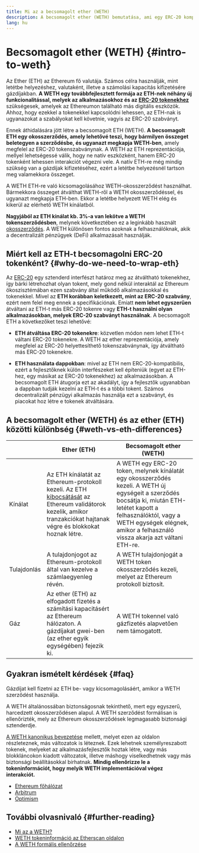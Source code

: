 ```yaml
---
title: Mi az a becsomagolt ether (WETH)
description: A becsomagolt ether (WETH) bemutatása, ami egy ERC-20 kompatibilis burkolata az ethernek (ETH).
lang: hu
---
```


# Becsomagolt ether (WETH) {#intro-to-weth}

Az Ether (ETH) az Ethereum fő valutája. Számos célra használják, mint letétbe helyezéshez, valutaként, illetve a számolási kapacitás kifizetésére gázdíjakban. **A WETH egy továbbfejlesztett formája az ETH-nek néhány új funkcionalitással, melyek az alkalmazásokhoz és az [ERC-20 tokenekhez](/glossary/#erc-20)** szükségesek, amelyek az Ethereumon található más digitális eszközök. Ahhoz, hogy ezekkel a tokenekkel kapcsolódni lehessen, az ETH-nak is ugyanazokat a szabályokat kell követnie, vagyis az ERC-20 szabványt.

Ennek áthidalására jött létre a becsomagolt ETH (WETH). **A becsomagolt ETH egy okosszerződés, amely lehetővé teszi, hogy bármilyen összeget beletegyen a szerződésbe, és ugyanazt megkapja WETH-ben**, amely megfelel az ERC-20 tokenszabványnak. A WETH az ETH reprezentációja, mellyel lehetségessé válik, hogy ne natív eszközként, hanem ERC-20 tokenként lehessen interakciót végezni vele. A natív ETH-re még mindig szükség van a gázdíjak kifizetéséhez, ezért a letétbe helyezésnél tartson meg valamekkora összeget.

A WETH ETH-re való kicsomagolásához WETH-okosszerződést használhat. Bármekkora összeget átválthat WETH-ről a WETH okosszerződéssel, és ugyanazt megkapja ETH-ben. Ekkor a letétbe helyezett WETH elég és kikerül az elérhető WETH kínálatból.

**Nagyjából az ETH kinálat kb. 3%-a van lekötve a WETH tokenszerződésben**, melynek következtében ez a leginkább használt [okosszerződés](/glossary/#smart-contract). A WETH különösen fontos azoknak a felhasználóknak, akik a decentralizált pénzügyek (DeFi) alkalmazásait használják.

## Miért kell az ETH-t becsomagolni ERC-20 tokenként? {#why-do-we-need-to-wrap-eth}

Az [ERC-20](/developers/docs/standards/tokens/erc-20/) egy sztenderd interfészt határoz meg az átváltható tokenekhez, így bárki létrehozhat olyan tokent, mely gond nélkül interaktál az Ethereum ökoszisztémában ezen szabvány által működő alkalmazásokkal és tokenekkel. Mivel az **ETH korábban keletkezett, mint az ERC-20 szabvány**, ezért nem felel meg ennek a specifikációnak. Emiatt **nem lehet egyszerűen** átváltani az ETH-t más ERC-20 tokenre vagy **ETH-t használni olyan alkalmazásokban, melyek ERC-20 szabványt használnak**. A becsomagolt ETH a következőket teszi lehetővé:

- **ETH átváltása ERC-20 tokenekre**: közvetlen módon nem lehet ETH-t váltani ERC-20 tokenekre. A WETH az ether reprezentációja, amely megfelel az ERC-20 helyettesíthető tokenszabványnak, így átváltható más ERC-20 tokenekre.

- **ETH használata dappokban**: mivel az ETH nem ERC-20-kompatibilis, ezért a fejlesztőknek külön interfészeket kell építeniük (egyet az ETH-hez, egy másikat az ERC-20 tokenekhez) az alkalmazásokban. A becsomagolt ETH átugorja ezt az akadályt, így a fejlesztők ugyanabban a dappban tudják kezelni az ETH-t és a többi tokent. Számos decentralizált pénzügyi alkalmazás használja ezt a szabványt, és piacokat hoz létre e tokenek átváltására.

## A becsomagolt ether (WETH) és az ether (ETH) közötti különbség {#weth-vs-eth-differences}

|             | **Ether (ETH)**                                                                                                                                                                                            | **Becsomagolt ether (WETH)**                                                                                                                                                                                                                                     |
| ----------- | ----------------------------------------------------------------------------------------------------------------------------------------------------------------------------------------------------------------------------- | ----------------------------------------------------------------------------------------------------------------------------------------------------------------------------------------------------------------------------------------------------------------------------------- |
| Kínálat     | Az ETH kínálatát az Ethereum-protokoll kezeli. Az ETH [kibocsátását](/roadmap/merge/issuance) az Ethereum validátorok kezelik, amikor tranzakciókat hajtanak végre és blokkokat hoznak létre. | A WETH egy ERC-20 token, melynek kínálatát egy okosszerződés kezeli. A WETH új egységeit a szerződés bocsátja ki, miután ETH-letétet kapott a felhasználóktól, vagy a WETH egységek elégnek, amikor a felhasználó vissza akarja azt váltani ETH-re. |
| Tulajdonlás | A tulajdonjogot az Ethereum-protokoll által van kezelve a számlaegyenleg révén.                                                                                                                               | A WETH tulajdonjogát a WETH token okosszerződés kezeli, melyet az Ethereum protokoll biztosít.                                                                                                                                                                      |
| Gáz         | Az ether (ETH) az elfogadott fizetés a számítási kapacitásért az Ethereum hálózaton. A gázdíjakat gwei-ben (az ether egyik egységében) fejezik ki.      | A WETH tokennel való gázfizetés alapvetően nem támogatott.                                                                                                                                                                                                          |

## Gyakran ismételt kérdések {#faq}

<ExpandableCard title="Do you pay to wrap/unwrap ETH?" eventCategory="/wrapped-eth" eventName="clicked Do you pay to wrap/unwrap ETH?">

Gázdíjat kell fizetni az ETH be- vagy kicsomagolásáért, amikor a WETH szerződést használja.

</ExpandableCard>

<ExpandableCard title="Is WETH safe?" eventCategory="/wrapped-eth" eventName="clicked Is WETH safe?">

A WETH általánossában biztonságosnak tekinthető, mert egy egyszerű, harcedzett okosszerződésen alapul. A WETH szerződést formálisan is ellenőrizték, mely az Ethereum okosszerződések legmagasabb biztonsági sztenderdje.

</ExpandableCard>

<ExpandableCard title="Why am I seeing different WETH tokens?" eventCategory="/wrapped-eth" eventName="clicked Why am I seeing different WETH tokens?">

[A WETH kanonikus bevezetése](https://etherscan.io/token/0xc02aaa39b223fe8d0a0e5c4f27ead9083c756cc2) mellett, melyet ezen az oldalon részleteznek, más változatok is léteznek. Ezek lehetnek személyreszabott tokenek, melyeket az alkalmazásfejlesztők hoztak létre, vagy más blokkláncokon kiadott változatok, illetve máshogy viselkedhetnek vagy más biztonsági beállításokkal bírhatnak. **Mindig ellenőrizze le a tokeninformációt, hogy melyik WETH implementációval végez interakciót.**

</ExpandableCard>

<ExpandableCard title="What are the WETH contracts on other networks?" eventCategory="/wrapped-eth" eventName="clicked What are the WETH contracts on other networks?">

- [Ethereum főhálózat](https://etherscan.io/token/0xC02aaA39b223FE8D0A0e5C4F27eAD9083C756Cc2)
- [Arbitrum](https://arbiscan.io/token/0x82af49447d8a07e3bd95bd0d56f35241523fbab1)
- [Optimism](https://optimistic.etherscan.io/token/0x4200000000000000000000000000000000000006)

</ExpandableCard>

## További olvasnivaló {#further-reading}

- [Mi az a WETH?](https://weth.tkn.eth.limo/)
- [WETH tokeninformáció az Etherscan oldalon](https://etherscan.io/token/0xc02aaa39b223fe8d0a0e5c4f27ead9083c756cc2)
- [A WETH formális ellenőrzése](https://zellic.io/blog/formal-verification-weth)
